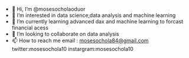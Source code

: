 - 👋 Hi, I’m @mosesocholaoduor
- 👀 I’m interested in data science,data analysis and machine learning
- 🌱 I’m currently learning advanced dax and machine learning to forcast financial acess 
- 💞️ I’m looking to collaborate on data analysis
- 📫 How to reach me email : mosesochola84@gmail.com twitter:mosesochola10 instargram:mosesochola10

<!---
mosesocholaoduor/mosesocholaoduor is a ✨ special ✨ repository because its `README.md` (this file) appears on your GitHub profile.
You can click the Preview link to take a look at your changes.
--->
